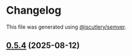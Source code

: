 # Changelog

This file was generated using [@jscutlery/semver](https://github.com/jscutlery/semver).

## [0.5.4](https://github.com/Sitecore-PD/sitecore.cloudsdk.js/compare/search-0.5.3...search-0.5.4) (2025-08-12)
